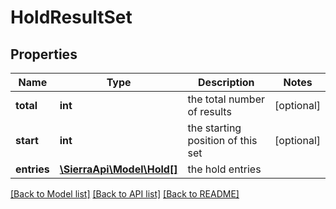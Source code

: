 # HoldResultSet

## Properties
Name | Type | Description | Notes
------------ | ------------- | ------------- | -------------
**total** | **int** | the total number of results | [optional] 
**start** | **int** | the starting position of this set | [optional] 
**entries** | [**\SierraApi\Model\Hold[]**](Hold.md) | the hold entries | 

[[Back to Model list]](../README.md#documentation-for-models) [[Back to API list]](../README.md#documentation-for-api-endpoints) [[Back to README]](../README.md)


